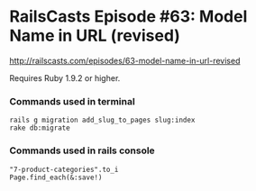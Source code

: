 # RailsCasts Episode #63: Model Name in URL (revised)

http://railscasts.com/episodes/63-model-name-in-url-revised

Requires Ruby 1.9.2 or higher.

### Commands used in terminal

```
rails g migration add_slug_to_pages slug:index
rake db:migrate
```


### Commands used in rails console

```
"7-product-categories".to_i
Page.find_each(&:save!)
```
